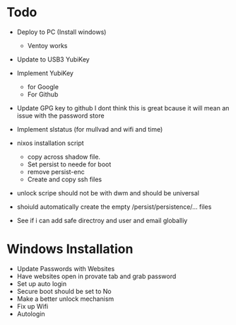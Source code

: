 # Todo 

- Deploy to PC (Install windows)
    * Ventoy works
- Update to USB3 YubiKey
- Implement YubiKey 
    * for Google
    * For Github

- Update GPG key to github  I dont think this is great bcause it will mean an
  issue with the password store
- Implement slstatus (for mullvad and wifi and time)
- nixos installation script 
    * copy across shadow file.
    * Set persist to neede for boot
    * remove persist-enc
    * Create and copy ssh files
- unlock scripe should not be with dwm and should be universal
- shoiuld automatically create the empty /persist/persistence/... files
- See if i can add safe directroy and user and email globalliy

# Windows Installation

- Update Passwords with Websites
- Have websites open in provate tab and grab password
- Set up auto login
- Secure boot should be set to No
- Make a better unlock mechanism
- Fix up Wifi
- Autologin
